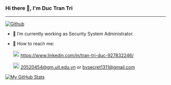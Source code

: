 ### Hi there 👋, I'm Duc Tran Tri

---
[![Github](https://img.shields.io/github/followers/ductt02?label=Follow&style=social)](https://github.com/ductt02)

- 🌱 I’m currently working as Security System Administrator.
- 🌱 How to reach me:

  <img src="https://cdn-icons-png.flaticon.com/512/174/174857.png" width="20px" height="20px" style="text-align: center;"> https://www.linkedin.com/in/tran-tri-duc-927832246/

  <img src="https://user-images.githubusercontent.com/79967416/136422176-6d75e603-b4ca-4bf1-aa7c-1024e857cd7f.png" width="20px" height="20px"> 20520454@gm.uit.edu.vn or bvsecret1311@gmail.com

[![My GitHub Stats](https://github-readme-stats.vercel.app/api/?username=ductt02&count_private=true&theme=tokyonight&showicons=true)]()

<!--
**ductt02/ductt02** is a ✨ _special_ ✨ repository because its `README.md` (this file) appears on your GitHub profile.

Here are some ideas to get you started:

- 🔭 I’m currently working on ...
- 🌱 I’m currently learning ...
- 👯 I’m looking to collaborate on ...
- 🤔 I’m looking for help with ...
- 💬 Ask me about ...
- 📫 How to reach me: ...
- 😄 Pronouns: ...
- ⚡ Fun fact: ...
-->
